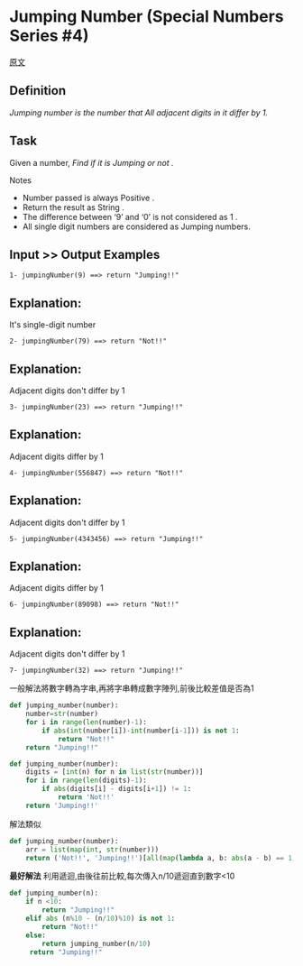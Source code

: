 # Jumping Number (Special Numbers Series #4)

<a href="https://www.codewars.com/kata/5a54e796b3bfa8932c0000ed">原文</a>

## Definition
*Jumping number is the number that All adjacent digits in it differ by 1.*

## Task
Given a number, *Find if it is Jumping or not .*

Notes
<ul>
    <li>Number passed is always Positive .</li>
    <li>Return the result as String .</li>
    <li>The difference between ‘9’ and ‘0’ is not considered as 1 .</li>
    <li>All single digit numbers are considered as Jumping numbers.</li>
</ul>

## Input >> Output Examples
```
1- jumpingNumber(9) ==> return "Jumping!!"
```
## Explanation:
It's single-digit number
```
2- jumpingNumber(79) ==> return "Not!!"
```
## Explanation:
Adjacent digits don't differ by 1
```
3- jumpingNumber(23) ==> return "Jumping!!"
```
## Explanation:
Adjacent digits differ by 1
```
4- jumpingNumber(556847) ==> return "Not!!"
```
## Explanation:
Adjacent digits don't differ by 1
```
5- jumpingNumber(4343456) ==> return "Jumping!!"
```
## Explanation:
Adjacent digits differ by 1
```
6- jumpingNumber(89098) ==> return "Not!!"
```
## Explanation:
Adjacent digits don't differ by 1
```
7- jumpingNumber(32) ==> return "Jumping!!"
```

<sol> 一般解法將數字轉為字串,再將字串轉成數字陣列,前後比較差值是否為1

``` python
def jumping_number(number):  
    number=str(number)  
    for i in range(len(number)-1):
        if abs(int(number[i])-int(number[i-1])) is not 1:
            return "Not!!"
    return "Jumping!!"
```

``` python
def jumping_number(number):
    digits = [int(n) for n in list(str(number))]
    for i in range(len(digits)-1):
        if abs(digits[i] - digits[i+1]) != 1:
            return 'Not!!'
    return 'Jumping!!'
```

解法類似
``` python
def jumping_number(number):
    arr = list(map(int, str(number)))
    return ('Not!!', 'Jumping!!')[all(map(lambda a, b: abs(a - b) == 1, arr, arr[1:]))]
```    


<sol> **最好解法** 利用遞迴,由後往前比較,每次傳入n/10遞迴直到數字<10

``` python
def jumping_number(n):
    if n <10:
        return "Jumping!!"
    elif abs (n%10 - (n/10)%10) is not 1:
        return "Not!!"
    else:
        return jumping_number(n/10)
     return "Jumping!!"
``` 










